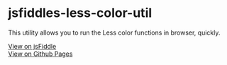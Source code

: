 jsfiddles-less-color-util
==============

This utility allows you to run the Less color functions in browser, quickly.

[View on jsFiddle](http://jsfiddle.net/gh/get/library/pure/sskeller/jsfiddles-less-color-util/tree/master/demo/)  
[View on Github Pages](http://sskeller.github.io/jsfiddles-less-color-util/)
